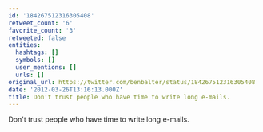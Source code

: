 ```yaml
---
id: '184267512316305408'
retweet_count: '6'
favorite_count: '3'
retweeted: false
entities:
  hashtags: []
  symbols: []
  user_mentions: []
  urls: []
original_url: https://twitter.com/benbalter/status/184267512316305408
date: '2012-03-26T13:16:13.000Z'
title: Don't trust people who have time to write long e-mails.
---
```


Don't trust people who have time to write long e-mails.